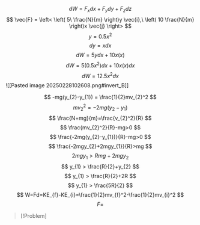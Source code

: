 $$
dW = F_{x}dx+F_{y}dy+F_{z}dz
$$
$$
\vec{F} = \left< \left( 5\ \frac{N}{m} \right)y \vec{i},\ \left( 10 \frac{N}{m} \right)x \vec{j} \right> 
$$
$$
y = 0.5x^2
$$
$$
dy=xdx
$$
$$
dW=5ydx+10x(x)
$$
$$
dW=5(0.5x^2)dx+10x(x)dx
$$
$$
dW=12.5x^2dx
$$
![[Pasted image 20250228102608.png#invert_B]]

$$
-mg(y_{2}-y_{1}) = \frac{1}{2}mv_{2}^2
$$
$$
mv_{2}^2=-2mg(y_{2}-y_{1})
$$
$$
\frac{N+mg}{m}=\frac{v_{2}^2}{R}
$$
$$
\frac{mv_{2}^2}{R}-mg>0
$$
$$
\frac{-2mg(y_{2}-y_{1})}{R}-mg>0
$$
$$
\frac{-2mgy_{2}+2mgy_{1}}{R}>mg
$$
$$
2mgy_{1}>Rmg+2mgy_{2}
$$
$$
y_{1} > \frac{R}{2}+y_{2}
$$
$$
y_{1} > \frac{R}{2}+2R
$$
$$
y_{1} > \frac{5R}{2}
$$
$$
W=Fd=KE_{f}-KE_{i}=\frac{1}{2}mv_{f}^2-\frac{1}{2}mv_{i}^2
$$
$$
F=
$$
>[!Problem]
>


